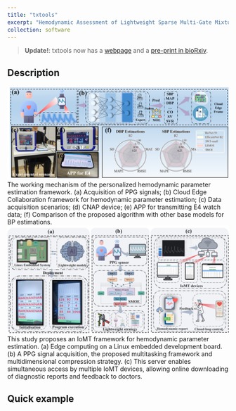 ```yaml
---
title: "txtools"
excerpt: "Hemodynamic Assessment of Lightweight Sparse Multi-Gate Mixture-of-experts in Multi-Task Scenarios"
collection: software
---
```


> **Update!**: txtools now has a [webpage](https://github.com/liuyisi123/LSMOE) and a 
[pre-print in bioRxiv](https://linkinghub.elsevier.com/retrieve/pii/S1568494624011645).

## Description

![](/images/Fig.1.jpg)
The working mechanism of the personalized hemodynamic parameter estimation framework.  (a) Acquisition of PPG signals; (b) Cloud Edge Collaboration framework for hemodynamic parameter estimation; (c) Data acquisition scenarios; (d) CNAP device; (e) APP for transmitting E4 watch data; (f) Comparison of the proposed algorithm with other base models for BP estimations.
![image](https://github.com/liuyisi123/liuyisi123.github.io/blob/master/images/Fig.2.jpg)
This study proposes an IoMT framework for hemodynamic parameter estimation. (a) Edge computing on a Linux embedded development board. (b) A PPG signal acquisition, the proposed multitasking framework and multidimensional compression strategy. (c) This server enables simultaneous access by multiple IoMT devices, allowing online downloading of diagnostic reports and feedback to doctors.

## Quick example

